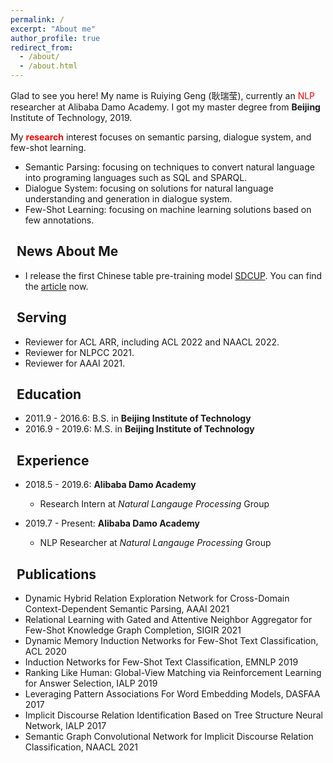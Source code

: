 ```yaml
---
permalink: /
excerpt: "About me"
author_profile: true
redirect_from: 
  - /about/
  - /about.html
---
```


Glad to see you here! My name is Ruiying Geng (耿瑞莹), currently an <font color=red>NLP</font> researcher at Alibaba Damo Academy. I got my master degree from **Beijing** Institute of Technology, 2019.

My **<font color=red>research</font>** interest focuses on semantic parsing, dialogue system, and few-shot learning.
* Semantic Parsing: focusing on techniques to convert natural language into programing languages such as SQL and SPARQL.
* Dialogue System: focusing on solutions for natural language understanding and generation in dialogue system.
* Few-Shot Learning: focusing on machine learning solutions based on few annotations.


## <i class="fa fa-ft fa-fire"></i>&nbsp;&nbsp;News About Me 
* I release the first Chinese table pre-training model [SDCUP](https://github.com/alibaba/AliceMind/tree/main/SDCUP). You can find the [article](https://mp.weixin.qq.com/s/DxOVCvo-TQ2Cm77ng_ZULQ) now.


## <i class="fa fa-ft fa-hands-helping"></i>&nbsp;&nbsp;Serving
* Reviewer for ACL ARR, including ACL 2022 and NAACL 2022.
* Reviewer for NLPCC 2021.
* Reviewer for AAAI 2021.

## <i class="fa fa-ft fa-university"></i>&nbsp;&nbsp;Education

* 2011.9 - 2016.6: B.S. in **Beijing Institute of Technology**
* 2016.9 - 2019.6: M.S. in **Beijing Institute of Technology**

## <i class="fa fa-ft fa-users"></i>&nbsp;&nbsp;Experience

* 2018.5 - 2019.6: **Alibaba Damo Academy**
  * Research Intern at *Natural Langauge Processing* Group

* 2019.7 - Present: **Alibaba Damo Academy**
  * NLP Researcher at *Natural Langauge Processing* Group

## <i class="fa fa-ft fa-book"></i>&nbsp;&nbsp;Publications
* Dynamic Hybrid Relation Exploration Network for Cross-Domain Context-Dependent Semantic Parsing, AAAI 2021
* Relational Learning with Gated and Attentive Neighbor Aggregator for Few-Shot Knowledge Graph Completion, SIGIR 2021
* Dynamic Memory Induction Networks for Few-Shot Text Classification, ACL 2020
* Induction Networks for Few-Shot Text Classification, EMNLP 2019
* Ranking Like Human: Global-View Matching via Reinforcement Learning for Answer Selection, IALP 2019
* Leveraging Pattern Associations For Word Embedding Models, DASFAA 2017
* Implicit Discourse Relation Identification Based on Tree Structure Neural Network, IALP 2017
* Semantic Graph Convolutional Network for Implicit Discourse Relation Classification, NAACL 2021
